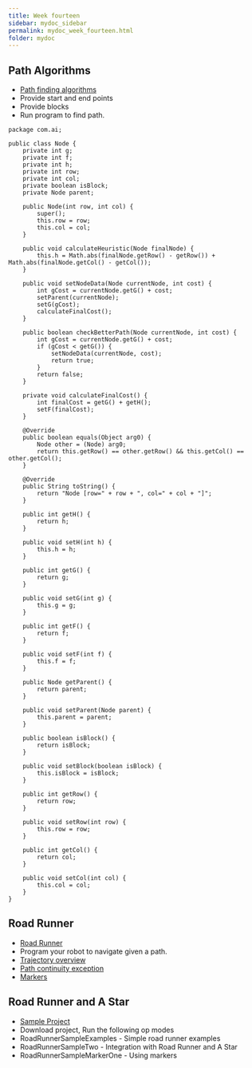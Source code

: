 ```yaml
---
title: Week fourteen
sidebar: mydoc_sidebar
permalink: mydoc_week_fourteen.html
folder: mydoc
---
```


## Path Algorithms
* [Path finding algorithms](https://en.wikipedia.org/wiki/Pathfinding)
* Provide start and end points
* Provide blocks
* Run program to find path.

```
package com.ai;

public class Node {
    private int g;
    private int f;
    private int h;
    private int row;
    private int col;
    private boolean isBlock;
    private Node parent;

    public Node(int row, int col) {
        super();
        this.row = row;
        this.col = col;
    }

    public void calculateHeuristic(Node finalNode) {
        this.h = Math.abs(finalNode.getRow() - getRow()) + Math.abs(finalNode.getCol() - getCol());
    }

    public void setNodeData(Node currentNode, int cost) {
        int gCost = currentNode.getG() + cost;
        setParent(currentNode);
        setG(gCost);
        calculateFinalCost();
    }

    public boolean checkBetterPath(Node currentNode, int cost) {
        int gCost = currentNode.getG() + cost;
        if (gCost < getG()) {
            setNodeData(currentNode, cost);
            return true;
        }
        return false;
    }

    private void calculateFinalCost() {
        int finalCost = getG() + getH();
        setF(finalCost);
    }

    @Override
    public boolean equals(Object arg0) {
        Node other = (Node) arg0;
        return this.getRow() == other.getRow() && this.getCol() == other.getCol();
    }

    @Override
    public String toString() {
        return "Node [row=" + row + ", col=" + col + "]";
    }

    public int getH() {
        return h;
    }

    public void setH(int h) {
        this.h = h;
    }

    public int getG() {
        return g;
    }

    public void setG(int g) {
        this.g = g;
    }

    public int getF() {
        return f;
    }

    public void setF(int f) {
        this.f = f;
    }

    public Node getParent() {
        return parent;
    }

    public void setParent(Node parent) {
        this.parent = parent;
    }

    public boolean isBlock() {
        return isBlock;
    }

    public void setBlock(boolean isBlock) {
        this.isBlock = isBlock;
    }

    public int getRow() {
        return row;
    }

    public void setRow(int row) {
        this.row = row;
    }

    public int getCol() {
        return col;
    }

    public void setCol(int col) {
        this.col = col;
    }
}

```


## Road Runner
* [Road Runner](https://learnroadrunner.com/)
* Program your robot to navigate given a path.
* [Trajectory overview](https://learnroadrunner.com/trajectories.html#trajectories-overview)
* [Path continuity exception](https://learnroadrunner.com/trajectories.html#path-continuity-exception)
* [Markers](https://learnroadrunner.com/markers.html#types-of-markers)

## Road Runner and A Star
* [Sample Project](https://github.com/rambethina/SampleFTC.git)
* Download project, Run the following op modes 
* RoadRunnerSampleExamples - Simple road runner examples
* RoadRunnerSampleTwo - Integration with Road Runner and A Star
* RoadRunnerSampleMarkerOne - Using markers